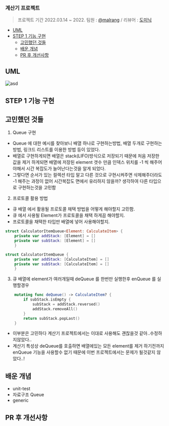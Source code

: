 ### 계산기 프로젝트
> 프로젝트 기간 2022.03.14 ~ 2022.
팀원 : [@malrang](https://github.com/kinggoguma) / 리뷰어 : [도미닉](https://github.com/AppleCEO)

- [UML](#UML)
- [STEP 1 기능 구현](#step-1-기능-구현)
    + [고민했던 것들](#고민했던-것들)
    + [배운 개념](#배운-개념)
    + [PR 후 개선사항](#pr-후-개선사항)
    
## UML
![asd](https://user-images.githubusercontent.com/88717147/158518548-08c96f45-b77e-429b-837f-5b28fc6d0fa5.png)

## STEP 1 기능 구현

## 고민했던 것들
1. Queue 구현
- Queue 에 대한 예시를 찾아보니 배열 하나로 구현하는방법, 배열 두개로 구현하는 방법, 링크드 리스트를 이용한 방법 등이 있었다.
- 배열로 구현하게되면 배열은 stack(LIFO)방식으로 저장되기 때문에 처음 저장한 값을 제거 하게되면 배열에 저장된 element 갯수 만큼 인덱스 위치를 -1 씩 해주어야해서 시간 복잡도가 늘어난다는것을 알게 되었다.
- 그렇다면 순서가 있는 컬렉션 타입 말고 다른 것으로 구현시켜주면 삭제해주더라도 -1 해주는 과정이 없어 시간복잡도 면에서 유리하지 않을까? 생각하여 다른 타입으로 구현하는것을 고민함
2. 프로토콜 활용 방법
- 큐 배열 에서 활용될 프로토콜 채택 방법을 어떻게 해야할지 고민함.
- 큐 에서 사용될 Element가 프로토콜을 채택 하게끔 해야할지.
- 프로토콜을 채택한 타입만 배열에 넣어 사용해야할지.
```swift
struct CalculatorItemQueue<Element: CalculateItem> {
    private var addStack: [Element] = []
    private var subStack: [Element] = []
    }
```
```swift
struct CalculatorItemQueue {
    private var addStack: [CalculateItem] = []
    private var subStack: [CalculateItem] = []
    }
```
3. 큐 배열에 element가 여러개일때 deQueue 를 한번만 실행한후 enQueue 를 실행할경우
```swift
    mutating func deQueue() -> CalculateItem? {
        if subStack.isEmpty {
            subStack = addStack.reversed()
            addStack.removeAll()
        }
        return subStack.popLast()
    }
```
- 이부분은 고민하다 계산기 프로젝트에서는 이대로 사용해도 괜찮을것 같아..수정하지않았다..
- 계산기 특성상 deQueue를 호출하면 배열에있는 모든 element를 제거 하기전까지 enQueue 기능을 사용할수 없기 때문에 이번 프로젝트에서는 문제가 될것같지 않았다..!

## 배운 개념
- unit-test
- 자료구조 Queue
- generic

## PR 후 개선사항

